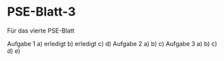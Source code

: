 # PSE-Blatt-3
Für das vierte PSE-Blatt

Aufgabe 1
a) erledigt 
b) erledigt 
c) 
d) 
Aufgabe 2 
a) 
b) 
c) 
Aufgabe 3 
a) 
b) 
c) 
d) 
e) 
